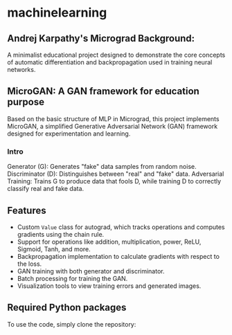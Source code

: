 # machinelearning
## Andrej Karpathy's Micrograd Background: 
A minimalist educational project designed to demonstrate the core concepts of automatic differentiation and backpropagation used in training neural networks. 
## MicroGAN: A GAN framework for education purpose 
Based on the basic structure of MLP in Micrograd, this project implements MicroGAN, a simplified Generative Adversarial Network (GAN) framework designed for experimentation and learning. 
### Intro
Generator (G): Generates "fake" data samples from random noise.
Discriminator (D): Distinguishes between "real" and "fake" data.
Adversarial Training: Trains G to produce data that fools D, while training D to correctly classify real and fake data. 

## Features

- Custom `Value` class for autograd, which tracks operations and computes gradients using the chain rule.
- Support for operations like addition, multiplication, power, ReLU, Sigmoid, Tanh, and more.
- Backpropagation implementation to calculate gradients with respect to the loss.
- GAN training with both generator and discriminator.
- Batch processing for training the GAN.
- Visualization tools to view training errors and generated images.

## Required Python packages

To use the code, simply clone the repository:



